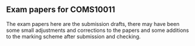 
## Exam papers for COMS10011

The exam papers here are the submission drafts, there may have been
some small adjustments and corrections to the papers and some
additions to the marking scheme after submission and checking.